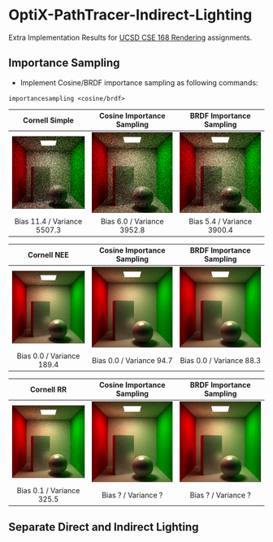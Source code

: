 # OptiX-PathTracer-Indirect-Lighting
Extra Implementation Results for [UCSD CSE 168 Rendering](http://cseweb.ucsd.edu/~viscomp/classes/cse168/sp20/168.html) assignments.

## Importance Sampling
- Implement Cosine/BRDF importance sampling as following commands:
 ```
 importancesampling <cosine/brdf>
 ```
 
Cornell Simple             | Cosine Importance Sampling | BRDF Importance Sampling
:-------------------------:|:--------------------------:|:-------------------------:
![](https://github.com/yuyingyeh/OptiX-PathTracer-Indirect-Lighting/blob/master/importancesampling/cornellSimple.png)  |  ![](https://github.com/yuyingyeh/OptiX-PathTracer-Indirect-Lighting/blob/master/importancesampling/cornellSimpleCosine.png) |  ![](https://github.com/yuyingyeh/OptiX-PathTracer-Indirect-Lighting/blob/master/importancesampling/cornellSimpleBRDF.png)
Bias 11.4 / Variance 5507.3|  Bias 6.0 / Variance 3952.8|  Bias 5.4 / Variance 3900.4

Cornell NEE                | Cosine Importance Sampling | BRDF Importance Sampling
:-------------------------:|:--------------------------:|:-------------------------:
![](https://github.com/yuyingyeh/OptiX-PathTracer-Indirect-Lighting/blob/master/importancesampling/cornellNEE.png)  |  ![](https://github.com/yuyingyeh/OptiX-PathTracer-Indirect-Lighting/blob/master/importancesampling/cornellNEECosine.png) |  ![](https://github.com/yuyingyeh/OptiX-PathTracer-Indirect-Lighting/blob/master/importancesampling/cornellNEEBRDF.png)
Bias 0.0 / Variance 189.4  |  Bias 0.0 / Variance 94.7  |  Bias 0.0 / Variance 88.3

Cornell RR                 | Cosine Importance Sampling | BRDF Importance Sampling
:-------------------------:|:--------------------------:|:-------------------------:
![](https://github.com/yuyingyeh/OptiX-PathTracer-Indirect-Lighting/blob/master/importancesampling/cornellRR.png)  |  ![](https://github.com/yuyingyeh/OptiX-PathTracer-Indirect-Lighting/blob/master/importancesampling/cornellRRCosine.png) |  ![](https://github.com/yuyingyeh/OptiX-PathTracer-Indirect-Lighting/blob/master/importancesampling/cornellRRBRDF.png)
Bias 0.1 / Variance 325.5  |  Bias ? / Variance ?       |  Bias ? / Variance ?

## Separate Direct and Indirect Lighting
